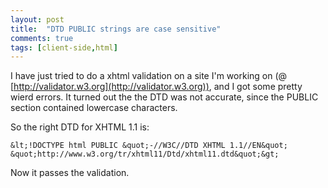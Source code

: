 ```yaml
---
layout: post
title:  "DTD PUBLIC strings are case sensitive"
comments: true
tags: [client-side,html]
---
```



I have just tried to do a xhtml validation on a site I'm working on (@ [http://validator.w3.org](http://validator.w3.org)), and I got some pretty wierd errors. It turned out the the DTD was not accurate, since the PUBLIC section contained lowercase characters.

So the right DTD for XHTML 1.1 is:
```
&lt;!DOCTYPE html PUBLIC &quot;-//W3C//DTD XHTML 1.1//EN&quot; &quot;http://www.w3.org/tr/xhtml11/Dtd/xhtml11.dtd&quot;&gt;
```


Now it passes the validation.

